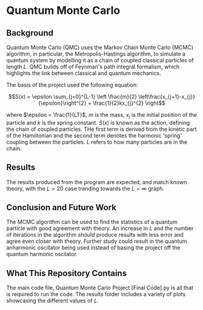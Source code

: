 # Quantum Monte Carlo

## Background

Quantum Monte Carlo (QMC) uses the Markov Chain Monte Carlo (MCMC) algorithm, in particular, the Metropolis-Hastings algorithm, to simulate a quantum system by modelling it as a chain of coupled classical particles of length $L$. QMC builds off of Feynman's path integral formalism, which highlights the link between classical and quantum mechanics. 

The basis of the project used the following equation: 

$$S(x) = \epsilon \sum_{j=0}^{L-1} \left \frac{m}{2} \left\frac{x_{j+1}-x_{j}}{\epsilon}\right^{2} + \frac{1}{2}kx_{j}^{2} \right$$

where $\epsilon = \frac{1}{LT}$, $m$ is the mass, $x_{j}$ is the initial position of the particle and $k$ is the spring constant. $S(x)$ is known as the action, defining the chain of coupled particles. THe first term is derived from the kinetic part of the Hamiltonian and the second term denotes the harmonic 'spring' coupling between the particles. $L$ refers to how many particles are in the chain. 

## Results

The results produced from the program are expected, and match known theory, with the $L=20$ case trending towards the $L=\infty$ graph. 

## Conclusion and Future Work

The MCMC algorithm can be used to find the statistics of a quantum particle with good agreement with theory. An increase in $L$ and the number of iterations in the algorithm should produce results with less error and agree even closer with theory. Further study could result in the quantum anharmonic oscillator being used instead of basing the project off the quantum harmonic oscilator. 

## What This Repository Contains

The main code file, Quantum Monte Carlo Project [Final Code].py is all that is required to run the code. The results folder includes a variety of plots showcasing the different values of $L$. 
